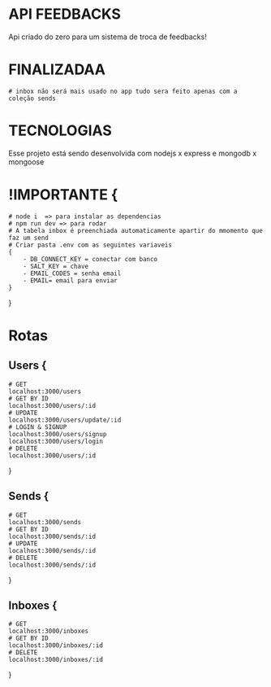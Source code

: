 
# API FEEDBACKS

Api criado do zero para um sistema de troca de feedbacks!

# FINALIZADAA

    # inbox não será mais usado no app tudo sera feito apenas com a coleção sends

# TECNOLOGIAS

Esse projeto está sendo desenvolvida com nodejs x express e mongodb x mongoose 

# !IMPORTANTE {
    # node i  => para instalar as dependencias
    # npm run dev => para rodar
    # A tabela inbox é preenchiada automaticamente apartir do mmomento que faz um send
    # Criar pasta .env com as seguintes variaveis
    {
        - DB_CONNECT_KEY = conectar com banco
        - SALT_KEY = chave
        - EMAIL_CODES = senha email
        - EMAIL= email para enviar
    }
}


# Rotas

## Users {
    # GET
    localhost:3000/users
    # GET BY ID
    localhost:3000/users/:id
    # UPDATE
    localhost:3000/users/update/:id
    # LOGIN & SIGNUP
    localhost:3000/users/signup
    localhost:3000/users/login
    # DELETE
    localhost:3000/users/:id

}

## Sends  {
    # GET
    localhost:3000/sends
    # GET BY ID
    localhost:3000/sends/:id
    # UPDATE
    localhost:3000/sends/:id
    # DELETE
    localhost:3000/sends/:id

}

## Inboxes  {
    # GET
    localhost:3000/inboxes
    # GET BY ID
    localhost:3000/inboxes/:id
    # DELETE
    localhost:3000/inboxes/:id

}

